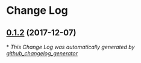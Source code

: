 # Change Log

## [0.1.2](https://github.com/morphatic/charts/tree/0.1.2) (2017-12-07)


\* *This Change Log was automatically generated by [github_changelog_generator](https://github.com/skywinder/Github-Changelog-Generator)*